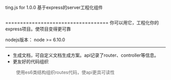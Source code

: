 <!--插入travis测试svg-->

ting.js for 1.0.0  基于express的server工程化组件

<a href="https://travis-ci.org/294678380/Ting.js"><img src="https://api.travis-ci.org/294678380/Ting.js.svg?branch=master" alt="" data-canonical-src="https://api.travis-ci.org/294678380/Ting.js.svg?branch=master" style="max-width:100%;"></a>


=================================== 
你可以用它，工程化你的express项目。使项目变得更可靠

nodejs版本：
node >= 6.10.0

----------------------------------- 


<ul>
	<li>
		生成文档，可自定义文档生成方案。api记录了router、controller等信息。
	</li>
	<li>
		更友好的代码组织
		<p style="color:#666666;text-indent:10px;">使用es6类结构组织routes代码，使api更具可读性</p>
	</li>
</ul>